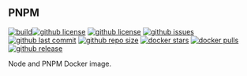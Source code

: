 ## PNPM

[![build](https://github.com/aem-design/docker-pnpm/actions/workflows/build.yml/badge.svg?branch=main)](https://github.com/aem-design/docker-pnpm/actions/workflows/build.yml)[![github license](https://img.shields.io/github/license/aem-design/docker-pnpm)](https://github.com/aem-design/docker-pnpm)
[![github license](https://img.shields.io/github/license/aem-design/docker-pnpm)](https://github.com/aem-design/docker-pnpm)
[![github issues](https://img.shields.io/github/issues/aem-design/docker-pnpm)](https://github.com/aem-design/docker-pnpm)
[![github last commit](https://img.shields.io/github/last-commit/aem-design/docker-pnpm)](https://github.com/aem-design/docker-pnpm)
[![github repo size](https://img.shields.io/github/repo-size/aem-design/docker-pnpm)](https://github.com/aem-design/docker-pnpm)
[![docker stars](https://img.shields.io/docker/stars/aemdesign/pnpm)](https://hub.docker.com/r/aemdesign/pnpm)
[![docker pulls](https://img.shields.io/docker/pulls/aemdesign/pnpm)](https://hub.docker.com/r/aemdesign/pnpm)
[![github release](https://img.shields.io/github/release/aem-design/docker-pnpm)](https://github.com/aem-design/docker-pnpm)

Node and PNPM Docker image.
